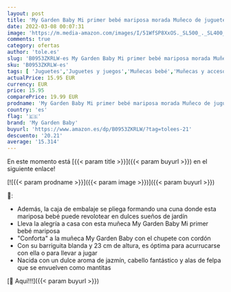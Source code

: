 ```yaml
---
layout: post
title: 'My Garden Baby Mi primer bebé mariposa morada Muñeco de juguete con manta y chupete  regalo para niñas y niños +18 meses  Mattel HBH39 '
date: 2022-03-08 00:07:31
image: 'https://m.media-amazon.com/images/I/51WfSP8XxOS._SL500_._SL400_.jpg'
comments: true
category: ofertas
author: 'tole.es'
slug: 'B0953ZKRLW-es My Garden Baby Mi primer bebé mariposa morada Muñeco de...'
sku: 'B0953ZKRLW-es'
tags: [ 'Juguetes','Juguetes y juegos','Muñecas bebé','Muñecas y accesorios','bebé','chupete','my garden baby', ]
actualPrice: 15.95 EUR
currency: EUR
price: 15.95
comparePrice: 19.99 EUR
prodname: 'My Garden Baby Mi primer bebé mariposa morada Muñeco de juguete con manta y chupete  regalo para niñas y niños +18 meses  Mattel HBH39 '
country: 'es'
flag: '🇪🇸'
brand: 'My Garden Baby'
buyurl: 'https://www.amazon.es/dp/B0953ZKRLW/?tag=tolees-21'
descuento: '20.21'
average: '15.314'
---
```


En este momento está [{{< param title >}}]({{< param buyurl >}}) en el siguiente enlace!

[![{{< param prodname >}}]({{< param image >}})]({{< param buyurl >}})

🔎:

- Además, la caja de embalaje se pliega formando una cuna donde esta mariposa bebé puede revolotear en dulces sueños de jardín
- Lleva la alegría a casa con esta muñeca My Garden Baby Mi primer bebé mariposa
- "Conforta" a la muñeca My Garden Baby con el chupete con cordón
- Con su barriguita blanda y 23 cm de altura, es óptima para acurrucarse con ella o para llevar a jugar
- Nacida con un dulce aroma de jazmín, cabello fantástico y alas de felpa que se envuelven como mantitas

[🛒 Aquí!!!]({{< param buyurl >}})
